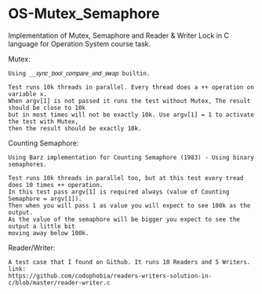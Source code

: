 # OS-Mutex_Semaphore
Implementation of Mutex, Semaphore and Reader &amp; Writer Lock in C language for Operation System course task.

   Mutex: 
    
    Using __𝑠𝑦𝑛𝑐_𝑏𝑜𝑜𝑙_𝑐𝑜𝑚𝑝𝑎𝑟𝑒_𝑎𝑛𝑑_𝑠𝑤𝑎𝑝 builtin.
  
    Test runs 10k threads in parallel. Every thread does a ++ operation on variable x. 
    When argv[1] is not passed it runs the test without Mutex, The result should be close to 10k 
    but in most times will not be exactly 10k. Use argv[1] = 1 to activate the test with Mutex, 
    then the result should be exactly 10k. 
  
   Counting Semaphore:
    
    Using Barz implementation for Counting Semaphore (1983) - Using binary semaphores.
    
    Test runs 10k threads in parallel too, but at this test every tread does 10 times ++ operation. 
    In this test pass argv[1] is required always (value of Counting Semaphore = argv[1]). 
    Then when you will pass 1 as value you will expect to see 100k as the output. 
    As the value of the semaphore will be bigger you expect to see the output a little bit 
    moving away below 100k.
    
   Reader/Writer:
    
    A test case that I found on Github. It runs 10 Readers and 5 Writers.
    link:
    https://github.com/codophobia/readers-writers-solution-in-c/blob/master/reader-writer.c
